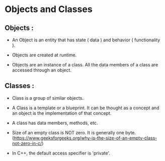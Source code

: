 # Objects and Classes


## Objects :

- An Object is an entity that has state ( data ) and behavior ( functionality ).

- Objects are created at runtime.

- Objects are an instance of a class. All the data members of a class are accessed through an object.

## Classes :

- Class is a group of similar objects.

- A Class is a template or a blueprint. It can be thought as a concept and an object is the implementation of that concept.

- A class has data members, methods, etc.

- Size of an empty class is NOT zero. It is generally one byte. (https://www.geeksforgeeks.org/why-is-the-size-of-an-empty-class-not-zero-in-c/)

- In C++, the default access specifier is 'private'.
